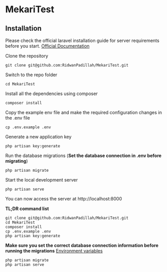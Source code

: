 # MekariTest

## Installation

Please check the official laravel installation guide for server requirements before you start. [Official Documentation](https://laravel.com/docs/6.0/installation#installation)


Clone the repository

    git clone git@github.com:RidwanPadillah/MekariTest.git

Switch to the repo folder

    cd MekariTest

Install all the dependencies using composer

    composer install

Copy the example env file and make the required configuration changes in the .env file

    cp .env.example .env

Generate a new application key

    php artisan key:generate

Run the database migrations (**Set the database connection in .env before migrating**)

    php artisan migrate

Start the local development server

    php artisan serve

You can now access the server at http://localhost:8000

**TL;DR command list**

    git clone git@github.com:RidwanPadillah/MekariTest.git
    cd MekariTest
    composer install
    cp .env.example .env
    php artisan key:generate

**Make sure you set the correct database connection information before running the migrations** [Environment variables](#environment-variables)

    php artisan migrate
    php artisan serve